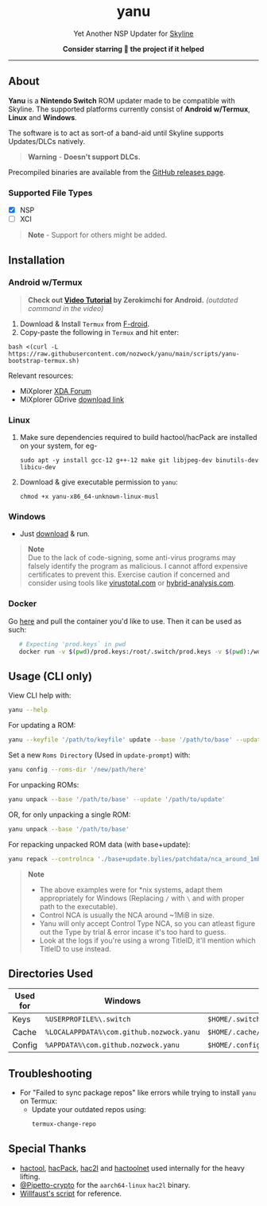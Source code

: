<div align="center">

# yanu
Yet Another NSP Updater for [Skyline](https://github.com/skyline-emu/skyline)

**Consider starring 🌟 the project if it helped**

</div align="center">

---

## About

**Yanu** is a **Nintendo Switch** ROM updater made to be compatible with Skyline. The supported platforms currently consist of **Android w/Termux**, **Linux** and **Windows**.

The software is to act as sort-of a band-aid until Skyline supports Updates/DLCs natively.

> **Warning** - **Doesn't support DLCs.**

Precompiled binaries are available from the [GitHub releases page](https://github.com/nozwock/yanu/releases).

### Supported File Types
- [x] NSP 
- [ ] XCI

> **Note** - Support for others might be added.

## Installation

### Android w/Termux

> **Check out [Video Tutorial](https://www.youtube.com/watch?v=rsYHWL7G3EI) by Zerokimchi for Android.** _(outdated command in the video)_

1. Download & Install `Termux` from [F-droid](https://f-droid.org/en/packages/com.termux/).
2. Copy-paste the following in `Termux` and hit enter:
  ```console
  bash <(curl -L https://raw.githubusercontent.com/nozwock/yanu/main/scripts/yanu-bootstrap-termux.sh)
  ```

Relevant resources:
- MiXplorer [XDA Forum](https://forum.xda-developers.com/t/app-2-2-mixplorer-v6-x-released-fully-featured-file-manager.1523691/)
- MiXplorer GDrive [download link](https://drive.google.com/drive/folders/1BfeK39boriHy-9q76eXLLqbCwfV17-Gv)


### Linux

1. Make sure dependencies required to build hactool/hacPack are installed on your system, for eg-
   ```console
   sudo apt -y install gcc-12 g++-12 make git libjpeg-dev binutils-dev libicu-dev
   ```
2. Download & give executable permission to `yanu`:
   ```console
   chmod +x yanu-x86_64-unknown-linux-musl
   ```

### Windows

- Just [download](https://github.com/nozwock/yanu/releases) & run.

> **Note**\
> Due to the lack of code-signing, some anti-virus programs may falsely identify the program as malicious. I cannot afford expensive certificates to prevent this. Exercise caution if concerned and consider using tools like [virustotal.com](https://www.virustotal.com) or [hybrid-analysis.com](https://www.hybrid-analysis.com).

### Docker
Go [here](https://github.com/nozwock/yanu/pkgs/container/yanu) and pull the container you'd like to use.
Then it can be used as such:
   ```sh
      # Expecting 'prod.keys` in pwd
      docker run -v $(pwd)/prod.keys:/root/.switch/prod.keys -v $(pwd):/work ghcr.io/nozwock/yanu update --base '/path/to/base' --update '/path/to/update' 
   ```

## Usage (CLI only)
View CLI help with:
```sh
yanu --help
```

For updating a ROM:
```sh
yanu --keyfile '/path/to/keyfile' update --base '/path/to/base' --update '/path/to/update'
```

Set a new `Roms Directory` (Used in `update-prompt`) with:
```sh
yanu config --roms-dir '/new/path/here'
```

For unpacking ROMs:
```sh
yanu unpack --base '/path/to/base' --update '/path/to/update'
```

OR, for only unpacking a single ROM:
```sh
yanu unpack --base '/path/to/base'
```

For repacking unpacked ROM data (with base+update):
```sh
yanu repack --controlnca './base+update.bylies/patchdata/nca_around_1mb.nca' --titleid 'BaseGameTitleID' --romfsdir './base+update.bylies/romfs' --exefsdir './base+update.bylies/exefs'
```

> **Note**
> - The above examples were for *nix systems, adapt them appropriately for Windows (Replacing `/` with `\` and with proper path to the executable).
> - Control NCA is usually the NCA around ~1MiB in size.
> - Yanu will only accept Control Type NCA, so you can atleast figure out the Type by trial & error incase it's too hard to guess.
> - Look at the logs if you're using a wrong TitleID, it'll mention which TitleID to use instead.

## Directories Used

| Used for | Windows | Linux |
| --- | --- | --- |
| Keys | `%USERPROFILE%\.switch` | `$HOME/.switch` |
| Cache | `%LOCALAPPDATA%\com.github.nozwock.yanu` | `$HOME/.cache/com.github.nozwock.yanu` |
| Config | `%APPDATA%\com.github.nozwock.yanu` | `$HOME/.config/com.github.nozwock.yanu` |

## Troubleshooting

- For "Failed to sync package repos" like errors while trying to install `yanu` on Termux:
   - Update your outdated repos using:
      ```sh
      termux-change-repo
      ```

## Special Thanks

- [hactool](https://github.com/SciresM/hactool), [hacPack](https://github.com/The-4n/hacPack), [hac2l](https://github.com/Atmosphere-NX/hac2l) and [hactoolnet](https://github.com/Thealexbarney/LibHac) used internally for the heavy lifting.
- [@Pipetto-crypto](https://github.com/Pipetto-crypto) for the `aarch64-linux` `hac2l` binary.
- [Willfaust's script](https://gist.github.com/willfaust/fb90dec409b8918290012031f09a78ef) for reference.
